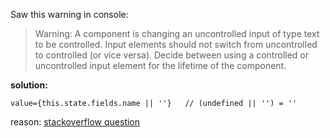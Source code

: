 Saw this warning in console:

> Warning: A component is changing an uncontrolled input of type text to be controlled. Input elements should not switch from uncontrolled to controlled (or vice versa). Decide between using a controlled or uncontrolled input element for the lifetime of the component.

**solution:**

```react
value={this.state.fields.name || ''}   // (undefined || '') = ''
```

reason: [stackoverflow question](https://stackoverflow.com/questions/47012169/a-component-is-changing-an-uncontrolled-input-of-type-text-to-be-controlled-erro/47012342)
